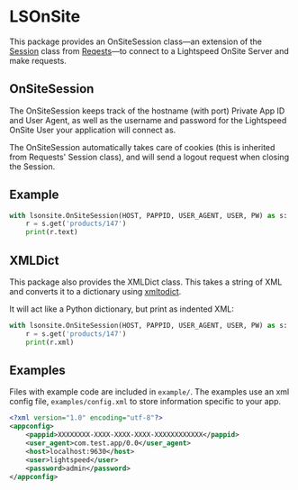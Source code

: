 # LSOnSite

This package provides an OnSiteSession class—an extension of the [Session](http://docs.python-requests.org/en/master/user/advanced/#session-objects) class from [Reqests](http://docs.python-requests.org/en/master/)—to connect to a Lightspeed OnSite Server and make requests.


## OnSiteSession

The OnSiteSession keeps track of the hostname (with port) Private App ID and User Agent, as well as the username and password for the Lightspeed OnSite User your application will connect as.

The OnSiteSession automatically takes care of cookies (this is inherited from Requests' Session class), and will send a logout request when closing the Session.


## Example

```python
with lsonsite.OnSiteSession(HOST, PAPPID, USER_AGENT, USER, PW) as s:
    r = s.get('products/147')
    print(r.text)
```

## XMLDict

This package also provides the XMLDict class. This takes a string of XML and converts it to a dictionary using [xmltodict](https://github.com/martinblech/xmltodict).

It will act like a Python dictionary, but print as indented XML:

```python
with lsonsite.OnSiteSession(HOST, PAPPID, USER_AGENT, USER, PW) as s:
    r = s.get('products/147')
    print(r.xml)
```

## Examples

Files with example code are included in `example/`. The examples use an xml config file, `examples/config.xml` to store information specific to your app.

```xml
<?xml version="1.0" encoding="utf-8"?>
<appconfig>
    <pappid>XXXXXXXX-XXXX-XXXX-XXXX-XXXXXXXXXXXX</pappid>
    <user_agent>com.test.app/0.0</user_agent>
    <host>localhost:9630</host>
    <user>lightspeed</user>
    <password>admin</password>
</appconfig>

```
